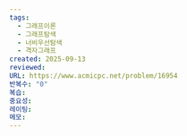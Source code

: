 ```yaml
---
tags:
  - 그래프이론
  - 그래프탐색
  - 너비우선탐색
  - 격자그래프
created: 2025-09-13
reviewed:
URL: https://www.acmicpc.net/problem/16954
반복수: "0"
복습:
중요성:
레이팅:
메모:
---
```

